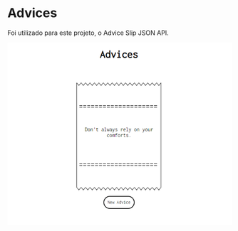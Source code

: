# Advices

Foi utilizado para este projeto, o <a src="https://api.adviceslip.com/">Advice Slip JSON API.</a>

<img src="./assets/project-designer.PNG" alt="Layout do projeto">
